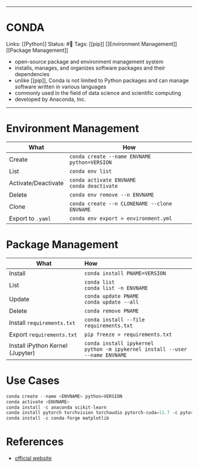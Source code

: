 ___
# CONDA
Links: [[Python]]
Status: #🌳 
Tags: [[pip]] [[Environment Management]] [[Package Management]]

<!--- Created on: 2023.08.19, 18:49 --->

- open-source package and environment management system
- installs, manages, and organizes software packages and their dependencies
- unlike [[pip]], Conda is not limited to Python packages and can manage software written in various languages
- commonly used in the field of data science and scientific computing
- developed by Anaconda, Inc.
___

# Environment Management
| What                | How                                              |
| ------------------- | ------------------------------------------------ |
| Create              | `conda create --name ENVNAME python=VERSION`     |
| List                | `conda env list`                                 |
| Activate/Deactivate | `conda activate ENVNAME` <br /> `conda deactivate` |
| Delete              | `conda env remove --n ENVNAME`                   |
| Clone               | `conda create --n CLONENAME --clone ENVNAME`     |
| Export to ``.yaml`` | `conda env export > environment.yml`             |

# Package Management

| What                         | How                                                                        |
| ---------------------------- |:-------------------------------------------------------------------------- |
| Install                      | `conda install PNAME=VERSION`                                              |
| List                         | `conda list` <br /> `conda list -n ENVNAME`                                |
| Update                       | `conda update PNAME` <br /> `conda update --all`                           |
| Delete                       | `conda remove PNAME`                                                       |
| Install `requirements.txt` | `conda install --file requirements.txt`                                    |
| Export `requirements.txt`                             | `pip freeze > requirements.txt`                                                                            |
| Install iPython Kernel (Jupyter)              | `conda install ipykernel` <br /> `python -m ipykernel install --user --name ENVNAME` |

# Use Cases
``` python
conda create --name <ENVNAME> python=VERSION
conda activate <ENVNAME>
conda install -c anaconda scikit-learn
conda install pytorch torchvision torchaudio pytorch-cuda=11.7 -c pytorch -c nvidia
conda install -c conda-forge matplotlib
```



# References
- [official website](https://docs.conda.io/projects/conda/en/latest/user-guide/install/index.html)